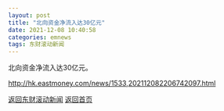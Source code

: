 ```yaml
---
layout: post
title: "北向资金净流入达30亿元"
date: 2021-12-08 10:40:58
categories: emnews
tags: 东财滚动新闻
---
```


北向资金净流入达30亿元。

<http://hk.eastmoney.com/news/1533,202112082206742097.html>

[返回东财滚动新闻](../emnews/)
[返回首页](../)